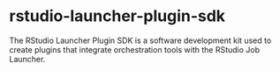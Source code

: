 # rstudio-launcher-plugin-sdk
The RStudio Launcher Plugin SDK is a software development kit used to create plugins that integrate orchestration tools with the RStudio Job Launcher.
